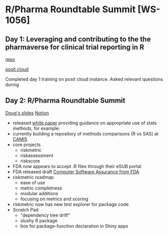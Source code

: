 # R/Pharma Roundtable Summit [WS-1056]

## Day 1: Leveraging and contributing to the the pharmaverse for clinical trial reporting in R

[repo](https://github.com/posit-conf-2023/r-pharma#leveraging-and-contributing-to-the-the-pharmaverse-for-clinical-trial-reporting-in-r)

[posit cloud](https://posit.cloud/)

Completed day 1 training on posit cloud instance. Asked relevant questions during 

## Day 2: R/Pharma Roundtable Summit

[Doug's slides](https://pharmar.github.io/events-positconf2023/#/title-slide)
[Notion](https://www.notion.so/442300322e794ebeb406aa95b4a714e2?v=98737913e5b54b949dbabcda3f8bf884)

- released [white paper](https://phuse.s3.eu-central-1.amazonaws.com/Deliverables/Data+Visualisation+%26+Open+Source+Technology/WP077.pdf) providing guidance on appropriate use of stats methods, for example:
- currently building a repository of methods comparisons (R vs SAS) at [CAMIS](https://psiaims.github.io/CAMIS)
- core projects
    - riskmetric
    - riskassessment
    - riskscore
- FDA now appears to accept .R files through their eSUB portal
- FDA released draft [Computer Software Assurance from FDA](https://www.fda.gov/media/161521/download)
- riskmetric roadmap
    - ease of use
    - metric completness
    - modular additions
    - focusing on metrics and scoring
- riskmetric now has new test explorer for package code
- Scratch Pad
    - "dependency tree drift"
    - slushy R package
    - box for package-function declaration in Shiny apps